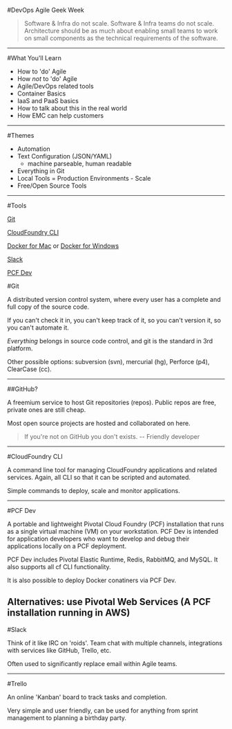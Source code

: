 #DevOps Agile Geek Week

>Software & Infra do not scale. Software & Infra teams do not scale. Architecture should be as much about enabling small teams to work on small components as the technical requirements of the software.

---

#What You'll Learn

* How to 'do' Agile
* How *not* to 'do' Agile
* Agile/DevOps related tools
* Container Basics
* IaaS and PaaS basics
* How to talk about this in the real world
* How EMC can help customers

---

#Themes

- Automation
- Text Configuration (JSON/YAML)
  - machine parseable, human readable
- Everything in Git
- Local Tools = Production Environments - Scale
- Free/Open Source Tools

---

#Tools

[Git](https://help.github.com/articles/set-up-git/) 

[CloudFoundry CLI](http://docs.cloudfoundry.org/devguide/installcf/) 

[Docker for Mac](https://docs.docker.com/engine/installation/mac/#docker-for-mac) or [Docker for Windows](https://docs.docker.com/engine/installation/windows/#docker-for-windows) 

[Slack](http://slack.com)

[PCF Dev](https://docs.pivotal.io/pcf-dev/index.html)

#Git

A distributed version control system, where every user has a complete and full copy of the source code.  

If you can't check it in, you can't keep track of it, so you can't version it, so you can't automate it.

*Everything* belongs in source code control, and git is the standard in 3rd platform.

Other possible options: subversion (svn), mercurial (hg), Perforce (p4), ClearCase (cc).

---

##GitHub?

A freemium service to host Git repositories (repos). Public repos are free, private ones are still cheap.

Most open source projects are hosted and collaborated on here.

> If you're not on GitHub you don't exists.
-- Friendly developer

---

#CloudFoundry CLI

A command line tool for managing CloudFoundry applications and related services.  Again, all CLI so that it can be scripted and automated.

Simple commands to deploy, scale and monitor applications.

---

#PCF Dev

A portable and lightweight Pivotal Cloud Foundry (PCF) installation that runs as a single virtual machine (VM) on your workstation. 
PCF Dev is intended for application developers who want to develop and debug their applications locally on a PCF deployment.

PCF Dev includes Pivotal Elastic Runtime, Redis, RabbitMQ, and MySQL. It also supports all cf CLI functionality.

It is also possible to deploy Docker conatiners via PCF Dev.

Alternatives: use Pivotal Web Services (A PCF installation running in AWS)
---

#Slack

Think of it like IRC on 'roids'. Team chat with multiple channels, integrations with services like GitHub, Trello, etc.

Often used to significantly replace email within Agile teams.

---

#Trello

An online 'Kanban' board to track tasks and completion.

Very simple and user friendly, can be used for anything from sprint management to planning a birthday party.
